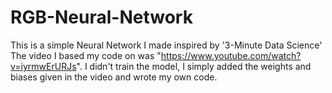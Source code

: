 # RGB-Neural-Network
This is a simple Neural Network I made inspired by '3-Minute Data Science'
The video I based my code on was "https://www.youtube.com/watch?v=iyrmwErURJs". I didn't train the model, I simply added the weights and biases given in the video and wrote my own code.
